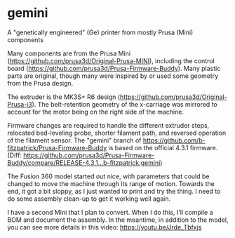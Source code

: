 # gemini
A "genetically engineered" (Ge) printer from mostly Prusa (Mini) components

Many components are from the Prusa Mini (https://github.com/prusa3d/Original-Prusa-MINI), including the control board (https://github.com/prusa3d/Prusa-Firmware-Buddy). Many plastic parts are original, though many were inspired by or used some geometry from the Prusa design.

The extruder is the MK3S+ R6 design (https://github.com/prusa3d/Original-Prusa-i3). The belt-retention geometry of the x-carriage was mirrored to account for the motor being on the right side of the machine.

Firmware changes are required to handle the different extruder steps, relocated bed-leveling probe, shorter filament path, and reversed operation of the filament sensor. The "gemini" branch of https://github.com/b-fitzpatrick/Prusa-Firmware-Buddy is based on the official 4.3.1 firmware. (Diff: https://github.com/prusa3d/Prusa-Firmware-Buddy/compare/RELEASE-4.3.1...b-fitzpatrick:gemini)

The Fusion 360 model started out nice, with parameters that could be changed to move the machine through its range of motion. Towards the end, it got a bit sloppy, as I just wanted to print and try the thing. I need to do some assembly clean-up to get it working well again.

I have a second Mini that I plan to convert. When I do this, I'll compile a BOM and document the assembly. In the meantime, in addition to the model, you can see more details in this video: https://youtu.be/Jrde_Tbfxjs
